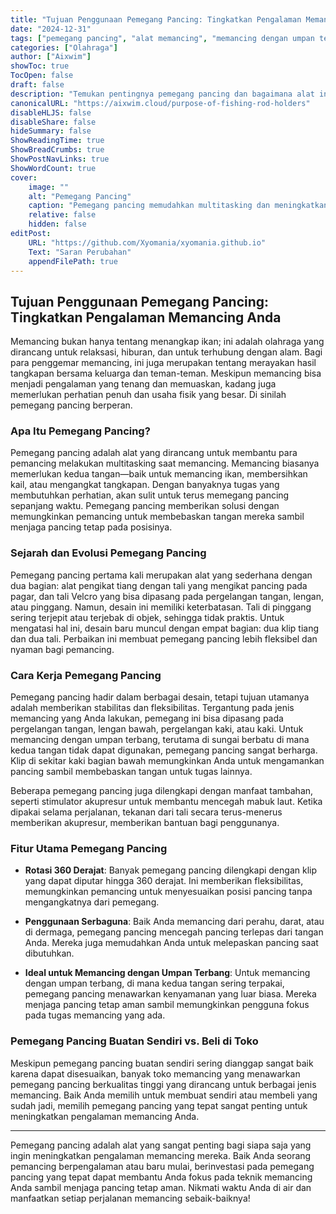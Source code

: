 ```yaml
---
title: "Tujuan Penggunaan Pemegang Pancing: Tingkatkan Pengalaman Memancing Anda"
date: "2024-12-31"
tags: ["pemegang pancing", "alat memancing", "memancing dengan umpan terbang", "manfaat pemegang pancing"]
categories: ["Olahraga"]
author: ["Aixwim"]
showToc: true
TocOpen: false
draft: false
description: "Temukan pentingnya pemegang pancing dan bagaimana alat ini dapat meningkatkan pengalaman memancing Anda dengan memungkinkan Anda melakukan multitasking dan memperbaiki teknik memancing."
canonicalURL: "https://aixwim.cloud/purpose-of-fishing-rod-holders"
disableHLJS: false
disableShare: false
hideSummary: false
ShowReadingTime: true
ShowBreadCrumbs: true
ShowPostNavLinks: true
ShowWordCount: true
cover:
    image: ""
    alt: "Pemegang Pancing"
    caption: "Pemegang pancing memudahkan multitasking dan meningkatkan pengalaman memancing Anda."
    relative: false
    hidden: false
editPost:
    URL: "https://github.com/Xyomania/xyomania.github.io"
    Text: "Saran Perubahan"
    appendFilePath: true
---
```


## Tujuan Penggunaan Pemegang Pancing: Tingkatkan Pengalaman Memancing Anda

Memancing bukan hanya tentang menangkap ikan; ini adalah olahraga yang dirancang untuk relaksasi, hiburan, dan untuk terhubung dengan alam. Bagi para penggemar memancing, ini juga merupakan tentang merayakan hasil tangkapan bersama keluarga dan teman-teman. Meskipun memancing bisa menjadi pengalaman yang tenang dan memuaskan, kadang juga memerlukan perhatian penuh dan usaha fisik yang besar. Di sinilah pemegang pancing berperan.

### **Apa Itu Pemegang Pancing?**

Pemegang pancing adalah alat yang dirancang untuk membantu para pemancing melakukan multitasking saat memancing. Memancing biasanya memerlukan kedua tangan—baik untuk memancing ikan, membersihkan kail, atau mengangkat tangkapan. Dengan banyaknya tugas yang membutuhkan perhatian, akan sulit untuk terus memegang pancing sepanjang waktu. Pemegang pancing memberikan solusi dengan memungkinkan pemancing untuk membebaskan tangan mereka sambil menjaga pancing tetap pada posisinya.

### **Sejarah dan Evolusi Pemegang Pancing**

Pemegang pancing pertama kali merupakan alat yang sederhana dengan dua bagian: alat pengikat tiang dengan tali yang mengikat pancing pada pagar, dan tali Velcro yang bisa dipasang pada pergelangan tangan, lengan, atau pinggang. Namun, desain ini memiliki keterbatasan. Tali di pinggang sering terjepit atau terjebak di objek, sehingga tidak praktis. Untuk mengatasi hal ini, desain baru muncul dengan empat bagian: dua klip tiang dan dua tali. Perbaikan ini membuat pemegang pancing lebih fleksibel dan nyaman bagi pemancing.

### **Cara Kerja Pemegang Pancing**

Pemegang pancing hadir dalam berbagai desain, tetapi tujuan utamanya adalah memberikan stabilitas dan fleksibilitas. Tergantung pada jenis memancing yang Anda lakukan, pemegang ini bisa dipasang pada pergelangan tangan, lengan bawah, pergelangan kaki, atau kaki. Untuk memancing dengan umpan terbang, terutama di sungai berbatu di mana kedua tangan tidak dapat digunakan, pemegang pancing sangat berharga. Klip di sekitar kaki bagian bawah memungkinkan Anda untuk mengamankan pancing sambil membebaskan tangan untuk tugas lainnya.

Beberapa pemegang pancing juga dilengkapi dengan manfaat tambahan, seperti stimulator akupresur untuk membantu mencegah mabuk laut. Ketika dipakai selama perjalanan, tekanan dari tali secara terus-menerus memberikan akupresur, memberikan bantuan bagi penggunanya.

### **Fitur Utama Pemegang Pancing**

- **Rotasi 360 Derajat**: Banyak pemegang pancing dilengkapi dengan klip yang dapat diputar hingga 360 derajat. Ini memberikan fleksibilitas, memungkinkan pemancing untuk menyesuaikan posisi pancing tanpa mengangkatnya dari pemegang.

- **Penggunaan Serbaguna**: Baik Anda memancing dari perahu, darat, atau di dermaga, pemegang pancing mencegah pancing terlepas dari tangan Anda. Mereka juga memudahkan Anda untuk melepaskan pancing saat dibutuhkan.

- **Ideal untuk Memancing dengan Umpan Terbang**: Untuk memancing dengan umpan terbang, di mana kedua tangan sering terpakai, pemegang pancing menawarkan kenyamanan yang luar biasa. Mereka menjaga pancing tetap aman sambil memungkinkan pengguna fokus pada tugas memancing yang ada.

### **Pemegang Pancing Buatan Sendiri vs. Beli di Toko**

Meskipun pemegang pancing buatan sendiri sering dianggap sangat baik karena dapat disesuaikan, banyak toko memancing yang menawarkan pemegang pancing berkualitas tinggi yang dirancang untuk berbagai jenis memancing. Baik Anda memilih untuk membuat sendiri atau membeli yang sudah jadi, memilih pemegang pancing yang tepat sangat penting untuk meningkatkan pengalaman memancing Anda.

---

Pemegang pancing adalah alat yang sangat penting bagi siapa saja yang ingin meningkatkan pengalaman memancing mereka. Baik Anda seorang pemancing berpengalaman atau baru mulai, berinvestasi pada pemegang pancing yang tepat dapat membantu Anda fokus pada teknik memancing Anda sambil menjaga pancing tetap aman. Nikmati waktu Anda di air dan manfaatkan setiap perjalanan memancing sebaik-baiknya!
